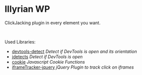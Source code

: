 # Illyrian WP
ClickJacking plugin in every element you want.

<br />

Used Libraries:
<ul>
    <li><a href="https://github.com/sindresorhus/devtools-detect">devtools-detect</a> <i>Detect if DevTools is open and its orientation</i></li>
    <li><a href="https://github.com/zswang/jdetects">jdetects</a> <i>Detect if DevTools is open</i></li> 
    <li><a href="https://gist.github.com/thoov/984751">cookie</a> <i>Javascript Cookie Functions</i></li>
    <li><a href="https://github.com/vincepare/iframeTracker-jquery">iframeTracker-jquery</a> <i>jQuery Plugin to track click on iframes</i></li>
</ul>
